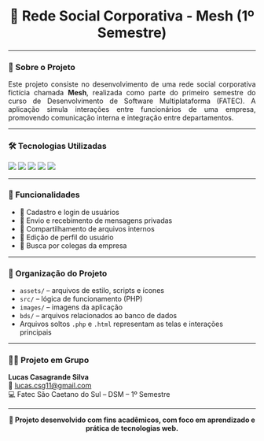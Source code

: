 <h1 align="center">💼 Rede Social Corporativa - Mesh (1º Semestre)</h1>

---

### 📌 Sobre o Projeto

<p align="justify">
Este projeto consiste no desenvolvimento de uma rede social corporativa fictícia chamada <strong>Mesh</strong>, realizada como parte do primeiro semestre do curso de Desenvolvimento de Software Multiplataforma (FATEC). A aplicação simula interações entre funcionários de uma empresa, promovendo comunicação interna e integração entre departamentos.
</p>

---

### 🛠️ Tecnologias Utilizadas

<p>
  <img src="https://img.shields.io/badge/HTML5-000?style=for-the-badge&logo=html5&logoColor=white"/>
  <img src="https://img.shields.io/badge/CSS3-000?style=for-the-badge&logo=css3&logoColor=white"/>
  <img src="https://img.shields.io/badge/JavaScript-000?style=for-the-badge&logo=javascript&logoColor=white"/>
  <img src="https://img.shields.io/badge/PHP-000?style=for-the-badge&logo=php&logoColor=white"/>
  <img src="https://img.shields.io/badge/MySQL-000?style=for-the-badge&logo=mysql&logoColor=white"/>
</p>

---

### 🎯 Funcionalidades

- 🧾 Cadastro e login de usuários
- 💬 Envio e recebimento de mensagens privadas
- 📁 Compartilhamento de arquivos internos
- 👤 Edição de perfil do usuário
- 🔎 Busca por colegas da empresa

---

### 📂 Organização do Projeto

- `assets/` – arquivos de estilo, scripts e ícones  
- `src/` – lógica de funcionamento (PHP)  
- `images/` – imagens da aplicação  
- `bds/` – arquivos relacionados ao banco de dados  
- Arquivos soltos `.php` e `.html` representam as telas e interações principais

---

### 👨‍💻 Projeto em Grupo

**Lucas Casagrande Silva**  
📧 [lucas.csg11@gmail.com](mailto:lucas.csg11@gmail.com)  
💻 Fatec São Caetano do Sul – DSM – 1º Semestre

---

<p align="center"><strong>🚀 Projeto desenvolvido com fins acadêmicos, com foco em aprendizado e prática de tecnologias web.</strong></p>
